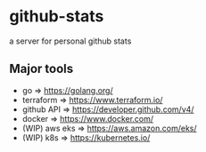 # github-stats

a server for personal github stats

## Major tools

- go => https://golang.org/
- terraform => https://www.terraform.io/
- github API => https://developer.github.com/v4/
- docker => https://www.docker.com/
- (WIP) aws eks => https://aws.amazon.com/eks/
- (WIP) k8s => https://kubernetes.io/
